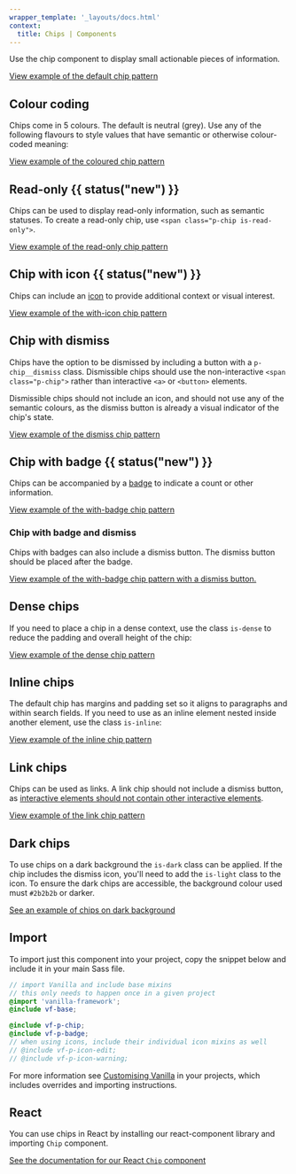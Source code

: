 ```yaml
---
wrapper_template: '_layouts/docs.html'
context:
  title: Chips | Components
---
```


Use the chip component to display small actionable pieces of information.

<div class="embedded-example"><a href="/docs/examples/patterns/chip/default" class="js-example">
View example of the default chip pattern
</a></div>

## Colour coding

Chips come in 5 colours. The default is neutral (grey). Use any of the following flavours to style values that have semantic or otherwise colour-coded meaning:

<div class="embedded-example"><a href="/docs/examples/patterns/chip/colors" class="js-example">
View example of the coloured chip pattern
</a></div>

## Read-only {{ status("new") }}

Chips can be used to display read-only information, such as semantic statuses.
To create a read-only chip, use `<span class="p-chip is-read-only">`.

<div class="embedded-example"><a href="/docs/examples/patterns/chip/read-only" class="js-example">
View example of the read-only chip pattern
</a></div>

## Chip with icon {{ status("new") }}

Chips can include an <a href="/docs/patterns/icon">icon</a> to provide additional context or visual interest.

<div class="embedded-example"><a href="/docs/examples/patterns/chip/with-icon" class="js-example">
View example of the with-icon chip pattern
</a></div>

## Chip with dismiss

Chips have the option to be dismissed by including a button with a `p-chip__dismiss` class.
Dismissible chips should use the non-interactive `<span class="p-chip">` rather than interactive `<a>` or `<button>` elements.

Dismissible chips should not include an icon, and should not use any of the semantic colours, as the dismiss button is already a visual indicator of the chip's state.

<div class="embedded-example"><a href="/docs/examples/patterns/chip/with-dismiss" class="js-example">
View example of the dismiss chip pattern
</a></div>

## Chip with badge {{ status("new") }}

Chips can be accompanied by a <a href="/docs/patterns/badge">badge</a> to indicate a count or other information.

<div class="embedded-example"><a href="/docs/examples/patterns/chip/with-badge" class="js-example">
View example of the with-badge chip pattern
</a></div>

### Chip with badge and dismiss

Chips with badges can also include a dismiss button. The dismiss button should be placed after the badge.

<div class="embedded-example"><a href="/docs/examples/patterns/chip/with-badge-with-dismiss" class="js-example">
View example of the with-badge chip pattern with a dismiss button.
</a></div>

## Dense chips

If you need to place a chip in a dense context, use the class `is-dense` to reduce the padding and overall height of the chip:

<div class="embedded-example"><a href="/docs/examples/patterns/chip/dense" class="js-example">
View example of the dense chip pattern
</a></div>

## Inline chips

The default chip has margins and padding set so it aligns to paragraphs and within search fields. If you need to use as an inline element nested inside another element, use the class `is-inline`:

<div class="embedded-example"><a href="/docs/examples/patterns/chip/inline" class="js-example">
View example of the inline chip pattern
</a></div>

## Link chips

Chips can be used as links. A link chip should not include a dismiss button, as [interactive elements should not contain other interactive elements](https://www.w3.org/WAI/WCAG21/Understanding/name-role-value.html).

<div class="embedded-example"><a href="/docs/examples/patterns/chip/link" class="js-example">
View example of the link chip pattern
</a></div>

## Dark chips

To use chips on a dark background the `is-dark` class can be applied. If the chip includes the dismiss icon, you'll need to add the `is-light` class to the icon. To ensure the dark chips are accessible, the background colour used must `#2b2b2b` or darker.

[See an example of chips on dark background](/docs/examples/patterns/chip/default?theme=dark)

## Import

To import just this component into your project, copy the snippet below and include it in your main Sass file.

```scss
// import Vanilla and include base mixins
// this only needs to happen once in a given project
@import 'vanilla-framework';
@include vf-base;

@include vf-p-chip;
@include vf-p-badge;
// when using icons, include their individual icon mixins as well
// @include vf-p-icon-edit;
// @include vf-p-icon-warning;
```

For more information see [Customising Vanilla](/docs/customising-vanilla/) in your projects, which includes overrides and importing instructions.

## React

You can use chips in React by installing our react-component library and importing `Chip` component.

[See the documentation for our React `Chip` component](https://canonical.github.io/react-components/?path=/docs/components-chip--docs)

